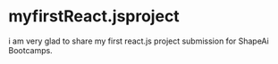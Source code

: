 # myfirstReact.jsproject
i am very glad to share my first react.js project submission for ShapeAi Bootcamps.
